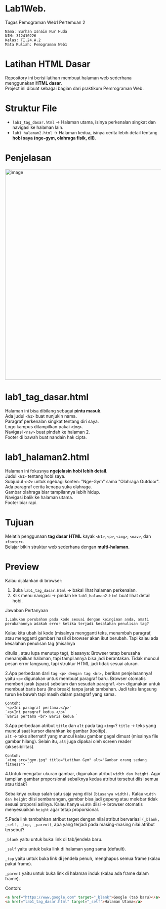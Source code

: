 # Lab1Web.
Tugas Pemograman Web1 Pertemuan 2
   
    Nama: Burhan Isnain Nur Huda
    NIM: 312410226
    Kelas: TI.24.A.2
    Mata Kuliah: Pemograman Web1
    
#  Latihan HTML Dasar

Repository ini berisi latihan membuat halaman web sederhana menggunakan **HTML dasar**.  
Project ini dibuat sebagai bagian dari praktikum Pemrograman Web.  

#  Struktur File
- `lab1_tag_dasar.html` → Halaman utama, isinya perkenalan singkat dan navigasi ke halaman lain.  
- `lab1_halaman2.html` → Halaman kedua, isinya cerita lebih detail tentang **hobi saya (nge-gym, olahraga fisik, dll)**.  

#  Penjelasan
<img width="1915" height="680" alt="image" src="https://github.com/user-attachments/assets/282dcf25-b9ac-4b26-8cee-64ca550ce9cd" />

#  lab1_tag_dasar.html
Halaman ini bisa dibilang sebagai **pintu masuk**.  
 Ada judul `<h1>` buat nunjukin nama.  
 Paragraf perkenalan singkat tentang diri saya.  
 Logo kampus ditampilkan pakai `<img>`.  
 Navigasi `<nav>` buat pindah ke halaman 2.  
 Footer di bawah buat nandain hak cipta.  

#  lab1_halaman2.html
Halaman ini fokusnya **ngejelasin hobi lebih detail**.  
 Judul `<h1>` tentang hobi saya.  
 Subjudul `<h2>` untuk ngebagi konten: "Nge-Gym" sama "Olahraga Outdoor".  
 Ada paragraf cerita kenapa suka olahraga.  
 Gambar olahraga biar tampilannya lebih hidup.  
 Navigasi balik ke halaman utama.  
 Footer biar rapi.  

# Tujuan
 Melatih penggunaan **tag dasar HTML** kayak `<h1>`, `<p>`, `<img>`, `<nav>`, dan `<footer>`.  
 Belajar bikin struktur web sederhana dengan **multi-halaman**.  

#  Preview
Kalau dijalankan di browser:
1. Buka `lab1_tag_dasar.html` → bakal lihat halaman perkenalan.  
2. Klik menu navigasi → pindah ke `lab1_halaman2.html` buat lihat detail hobi.  

Jawaban Pertanyaan


```1.Lakukan perubahan pada kode sesuai dengan keinginan anda, amati perubahannya adakah error ketika terjadi kesalahan penulisan tag?```

Kalau kita ubah isi kode (misalnya mengganti teks, menambah paragraf, atau mengganti gambar) hasil di browser akan ikut berubah.
Tapi kalau ada kesalahan penulisan tag (misalnya <p> ditulis <pp>, atau lupa menutup tag), biasanya:
Browser tetap berusaha menampilkan halaman, tapi tampilannya bisa jadi berantakan.
Tidak muncul pesan error langsung, tapi struktur HTML jadi tidak sesuai aturan.

2.Apa perbedaan dari ```tag <p> dengan tag <br>,``` berikan penjelasannya!
yaitu ```<p>``` digunakan untuk membuat paragraf baru. Browser otomatis memberi jarak (spasi) sebelum dan sesudah paragraf.
```<br>``` digunakan untuk membuat baris baru (line break) tanpa jarak tambahan. Jadi teks langsung turun ke bawah tapi masih dalam paragraf yang sama.
     
    Contoh:  
    `<p>Ini paragraf pertama.</p>`
    `<p>Ini paragraf kedua.</p>`
    `Baris pertama <br> Baris kedua `

3.Apa perbedaan atribut `title` dan `alt` pada tag `<img>`?
`title` → teks yang muncul saat kursor diarahkan ke gambar (tooltip).  
`alt` → teks alternatif yang muncul kalau gambar gagal dimuat (misalnya file gambar hilang). Selain itu, `alt` juga dipakai oleh screen reader (aksesibilitas).  


    Contoh:  
    `<img src="gym.jpg" title="Latihan Gym" alt="Gambar orang sedang fitness"> ```

4.Untuk mengatur ukuran gambar, digunakan atribut `width dan height`. Agar tampilan gambar proporsional sebaiknya kedua atribut tersebut diisi semua atau tidak?

Sebaiknya cukup salah satu saja yang diisi `(biasanya width).`
Kalau `width dan height` diisi sembarangan, gambar bisa jadi gepeng atau melebar tidak sesuai proporsi aslinya.
Kalau hanya `width` diisi → browser otomatis menyesuaikan `height` agar tetap proporsional.

5.Pada link tambahkan atribut target dengan nilai atribut bervariasi `(_blank, _self, _top, _parent)`, apa yang terjadi pada masing-masing nilai atribut tersebut?

`_blank` yaitu untuk buka link di tab/jendela baru.

`_self` yaitu untuk buka link di halaman yang sama (default).

`_top` yaitu untuk buka link di jendela penuh, menghapus semua frame (kalau pakai frame).

`_parent` yaitu untuk buka link di halaman induk (kalau ada frame dalam frame).

Contoh:
``` html
<a href="https://www.google.com" target="_blank">Google (tab baru)</a>
<a href="lab1_tag_dasar.html" target="_self">Halaman Utama</a>
